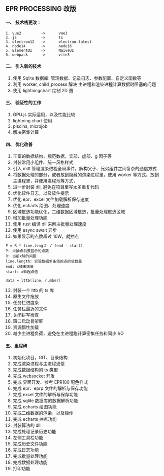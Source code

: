 ## EPR PROCESSING 改版

#### 一、 技术栈更改：

```
1. vue2         ->		vue3
2. js           ->		ts
3. electron12   -> 		electron-latest
4. node14       -> 		node16
5. ElementUI    ->		NaiveUI
6. webpack      ->		vite3
```

#### 二、 引入新的技术

1. 使用 Sqlite 数据库: 管理数据、记录日志、参数配置、自定义函数等
2. 利用 worker, child_process 解决 主进程和渲染进程计算数据时阻塞的问题
3. 使用 lightningchart 绘制 2D 图

#### 三、 验证性的工作

1. GPU.js 实际运用，以及性能比较
2. lightning chart 使用
3. piscina, microjob
4. 解决密集计算

#### 四、 优化改善

1. 丰富的数据结构，规范数据，实部、虚部、g 因子等
2. 封装常用小组件、统一风格样式
3. 引入 mitt 管理渲染进程全局事件，解构父子、兄弟组件之间复杂的通信方式
4. 将数据处理的部分，或者放到隐藏的渲染进程里，使用 worker 等方式。放到主进程里，并使用进程池等方式，
5. 进一步封装 dll, 避免在项目里写太多重复代码
6. 优化软件日志，以及软件提示
7. 优化 epr、excel 文件加载解析保存速度
8. 优化 echarts 绘图、处理速度
9. 区域框选功能优化，二维数据区域框选，批量处理框选区域
10. 增加批量处理功能
11. 使用 rust 编译 dll 来解决批量处理速度
12. 使用 async await 异步
13. 如果显示的点数超过 10W，就抽点

```
P = R * line.length / (end - start)
P: 未抽点前要显示的点数
R: 当前x轴的间距
line.length: 实验数据单条线的点的总数量
end: x轴末端值
start: x轴起点值

data = lttb(line, number)
```

13. 封装一个 lttb 的 ts 库
14. 原生文件拖放
15. 任务栏进度条
16. 任务栏最近的文件
17. 关闭拼写检查
18. 窗口启动骨架屏
19. 资源惰性加载
20. 减少主进程负荷，避免在主进程跑计算密集任务和同步 I/O

#### 五、里程碑

1. 初始化项目，GIT、目录结构
2. 完成渲染进程与主进程通信
3. 完成数据结构的 ts 类型
4. 完成 websocket 开发
5. 完成 界面开发、参考 EPR100 配色样式
6. 完成 epr、eprp 文件的解析与保存功能
7. 完成 excel 文件的解析与保存功能
8. 完成 sqlite 数据库的数据解析功能
9. 完成 echarts 绘图功能
10. 完成二维数据的渲染，以及操作
11. 完成 echarts 抽点功能
12. 封装算法的 dll
13. 完成处理记录历史功能
14. 左侧工具栏功能
15. 完成历史文件功能
16. 完成日志功能
17. 完成批量处理功能
18. 完成数据处理功能
19. 打印功能
